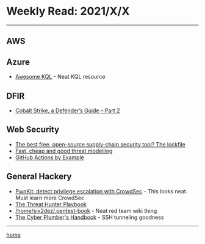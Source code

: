 # Weekly Read: 2021/X/X
----

## AWS



## Azure

 * [Awesome KQL](https://github.com/reprise99/awesome-kql-sentinel) - Neat KQL resource


## DFIR
 
 * [Cobalt Strike, a Defender’s Guide – Part 2](https://thedfirreport.com/2022/01/24/cobalt-strike-a-defenders-guide-part-2/)



## Web Security
 
 * [The best free, open-source supply-chain security tool? The lockfile](https://r2c.dev/blog/2022/the-best-free-open-source-supply-chain-tool-the-lockfile/)
 * [Fast, cheap and good threat modelling](https://shostack.org/files/papers/Fast-Cheap-and-Good.pdf)
 * [GitHub Actions by Example](https://www.actionsbyexample.com/)


## General Hackery

 * [PwnKit: detect privilege escalation with CrowdSec](https://crowdsec.net/blog/pwnkit-avoid-privilege-escalation-with-crowdsec/) - This looks neat. Must learn more CrowdSec
 * [The Threat Hunter Playbook](https://github.com/OTRF/ThreatHunter-Playbook)
 * [/home/six2dez/.pentest-book](https://pentestbook.six2dez.com/) - Neat red team wiki thing
 * [The Cyber Plumber's Handbook](https://github.com/opsdisk/the_cyber_plumbers_handbook) - SSH tunneling goodness


----
[home](index.md)
